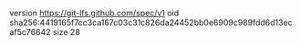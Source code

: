 version https://git-lfs.github.com/spec/v1
oid sha256:4419165f7cc3ca167c03c31c826da24452bb0e6909c989fdd6d13ecaf5c76642
size 28

